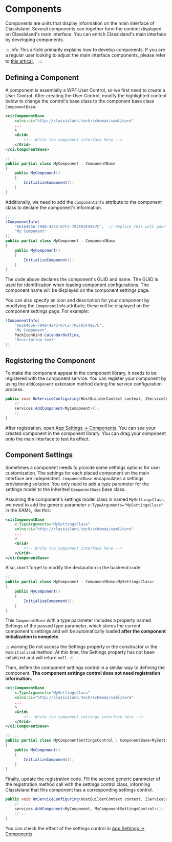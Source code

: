 # Components

Components are units that display information on the main interface of ClassIsland. Several components can together form the content displayed on ClassIsland's main interface. You can enrich ClassIsland's main interface by developing components.

::: info
This article primarily explains how to develop components. If you are a regular user looking to adjust the main interface components, please refer to [this artical](../app/basic.md#组件)。
:::

## Defining a Component

A component is essentially a WPF User Control, so we first need to create a User Control. After creating the User Control, modify the highlighted content below to change the control's base class to the component base class `ComponentBase`:

```xml title="MyComponent.xaml" hl_lines="1-2 8"
<ci:ComponentBase
    xmlns:ci="http://classisland.tech/schemas/xaml/core"
    ...
    >
    <Grid>
        <!-- Write the component interface here -->
    </Grid>
</ci:ComponentBase>
```

```cs title="MyComponent.xaml.cs" hl_lines="2"
// ...
public partial class MyComponent : ComponentBase
{
    public MyComponent()
    {
        InitializeComponent();
    }
}
```

Additionally, we need to add the `ComponentInfo` attribute to the component class to declare the component's information.

```cs title="MyComponent.xaml.cs" hl_lines="2-5"
// ...
[ComponentInfo(
    "66164856-794B-4243-87C2-78EFD3F49E7C",  // Replace this with your own generated GUID
    "My Component"
)]
public partial class MyComponent : ComponentBase
{
    public MyComponent()
    {
        InitializeComponent();
    }
}
```

The code above declares the component's GUID and name. The GUID is used for identification when loading component configurations. The component name will be displayed on the component settings page.

You can also specify an icon and description for your component by modifying the `ComponentInfo` attribute; these will be displayed on the component settings page. For example:

```csharp hl_lines="4-5"
[ComponentInfo(
    "66164856-794B-4243-87C2-78EFD3F49E7C",
    "My Component",
    PackIconKind.CalendarOutline,
    "Description text"
)]
```

## Registering the Component

To make the component appear in the component library, it needs to be registered with the component service. You can register your component by using the `AddComponent` extension method during the service configuration process.

```cs hl_lines="3"
public void OnServiceConfiguring(HostBuilderContext context, IServiceCollection services) {
    // ...
    services.AddComponent<MyComponent>();
    // ...
}
```

After registration, open [App Settings -> Components](classisland://app/settings/components). You can see your created component in the component library. You can drag your component onto the main interface to test its effect.

## Component Settings

Sometimes a component needs to provide some settings options for user customization. The settings for each placed component on the main interface are independent. `ComponentBase` encapsulates a settings provisioning solution. You only need to add a type parameter for the settings model to the inherited `ComponentBase` base class.

Assuming the component's settings model class is named `MySettingsClass`, we need to add the generic parameter `x:TypeArguments="MySettingsClass"` in the XAML, like this:

```xml title="MyComponent.xaml" hl_lines="2"
<ci:ComponentBase
    x:TypeArguments="MySettingsClass"
    xmlns:ci="http://classisland.tech/schemas/xaml/core"
    ...
    >
    <Grid>
        <!-- Write the component interface here -->
    </Grid>
</ci:ComponentBase>
```

Also, don't forget to modify the declaration in the backend code:

```cs title="MyComponent.xaml.cs" hl_lines="2"
// ...
public partial class MyComponent : ComponentBase<MySettingsClass>
{
    public MyComponent()
    {
        InitializeComponent();
    }
}
```

This `ComponentBase` with a type parameter includes a property named Settings of the passed type parameter, which stores the current component's settings and will be automatically loaded **after the component initialization is complete**.

::: warning
Do not access the Settings property in the constructor or the `OnInitialized` method. At this time, the Settings property has not been initialized and will return `null`.
:::

Then, define the component settings control in a similar way to defining the component. **The component settings control does not need registration information.**

```xml title="MyComponentSettingsControl.xaml" hl_lines="2"
<ci:ComponentBase
    x:TypeArguments="MySettingsClass"
    xmlns:ci="http://classisland.tech/schemas/xaml/core"
    ...
    >
    <Grid>
        <!-- Write the component settings interface here -->
    </Grid>
</ci:ComponentBase>
```

```cs title="MyComponentSettingsControl.xaml.cs" hl_lines="2"
// ...
public partial class MyComponentSettingsControl : ComponentBase<MySettingsClass>
{
    public MyComponent()
    {
        InitializeComponent();
    }
}
```

Finally, update the registration code. Fill the second generic parameter of the registration method call with the settings control class, informing ClassIsland that this component has a corresponding settings control.

```cs hl_lines="3"
public void OnServiceConfiguring(HostBuilderContext context, IServiceCollection services) {
    // ...
    services.AddComponent<MyComponent, MyComponentSettingsControl>();
    // ...
}
```

You can check the effect of the settings control in [App Settings -> Components](classisland://app/settings/components)
